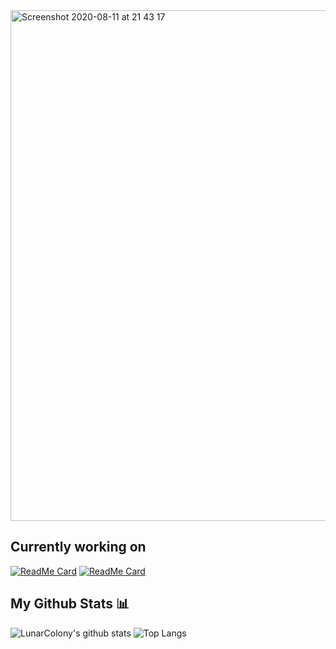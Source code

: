<img width="817" alt="Screenshot 2020-08-11 at 21 43 17" src="https://user-images.githubusercontent.com/64978825/89947287-1eabec00-dc1c-11ea-8d3c-262c00a35820.png">


## Currently working on
[![ReadMe Card](https://github-readme-stats.vercel.app/api/pin/?username=LunarColony&repo=SimpleWeatherApp)](https://github.com/LunarColony/SimpleWeatherApp)
[![ReadMe Card](https://github-readme-stats.vercel.app/api/pin/?username=LunarColony&repo=SwiftUI-Tasks-App)](https://github.com/LunarColony/SwiftUI-Tasks-App)

## My Github Stats 📊
![LunarColony's github stats](https://github-readme-stats.vercel.app/api?username=LunarColony&show_icons=true)
![Top Langs](https://github-readme-stats.vercel.app/api/top-langs/?username=LunarColony)

